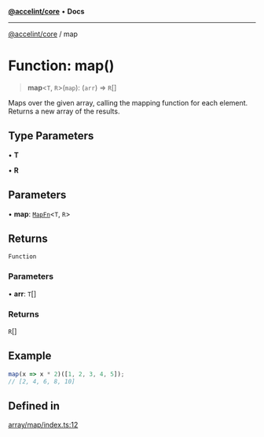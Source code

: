 [**@accelint/core**](../README.md) • **Docs**

***

[@accelint/core](../README.md) / map

# Function: map()

> **map**\<`T`, `R`\>(`map`): (`arr`) => `R`[]

Maps over the given array, calling the mapping function for each element.
Returns a new array of the results.

## Type Parameters

• **T**

• **R**

## Parameters

• **map**: [`MapFn`](../type-aliases/MapFn.md)\<`T`, `R`\>

## Returns

`Function`

### Parameters

• **arr**: `T`[]

### Returns

`R`[]

## Example

```ts
map(x => x * 2)([1, 2, 3, 4, 5]);
// [2, 4, 6, 8, 10]
```

## Defined in

[array/map/index.ts:12](https://github.com/gohypergiant/standard-toolkit/blob/7f574e64e57e697a3e2daabb1b78393aca67cb22/packages/core/src/array/map/index.ts#L12)
